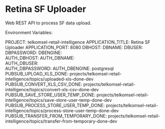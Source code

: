 # Retina SF Uploader
Web REST API to process SF data upload.

Environment Variables:

  PROJECT: telkomsel-retail-intelligence
  APPLICATION_TITLE: Retina SF Uploader
  APPLICATION_PORT: 8080 
  DBHOST: 
  DBNAME: 
  DBUSER:  
  DBPASSWORD: 
  DBENGINE:  
  AUTH_DBHOST: 
  AUTH_DBNAME:  
  AUTH_DBUSER:  
  AUTH_DBPASSWORD: 
  AUTH_DBENGINE: postgresql 
  PUBSUB_UPLOAD_XLS_DONE: projects/telkomsel-retail-intelligence/topics/uploaded-xls-done-dev
  PUBSUB_CONVERT_XLS_CSV_DONE: projects/telkomsel-retail-intelligence/topics/convert-xls-csv-done-dev
  PUBSUB_SAVE_STORE_USER_TEMP_DONE: projects/telkomsel-retail-intelligence/topics/save-store-user-temp-done-dev
  PUBSUB_PROCESS_STORE_USER_TEMP_DONE: projects/telkomsel-retail-intelligence/topics/process-store-user-temp-done-dev
  PUBSUB_TRANSFER_FROM_TEMPORARY_DONE: projects/telkomsel-retail-intelligence/topics/transfer-from-temporary-done-dev
